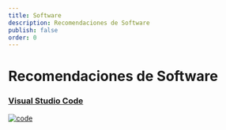```yaml
---
title: Software
description: Recomendaciones de Software
publish: false
order: 0
---
```


# Recomendaciones de Software

### [Visual Studio Code](code)
[![code][code-cover]][code]

[code]: https://code.visualstudio.com/
[code-cover]: https://pbs.twimg.com/profile_images/1169325172811153408/iS7hq4Lw_400x400.jpg
